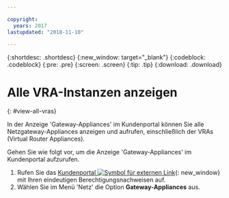 ```yaml
---

copyright:
  years: 2017
lastupdated: "2018-11-10"

---
```


{:shortdesc: .shortdesc}
{:new_window: target="_blank"}
{:codeblock: .codeblock}
{:pre: .pre}
{:screen: .screen}
{:tip: .tip}
{:download: .download}

# Alle VRA-Instanzen anzeigen
{: #view-all-vras}

In der Anzeige 'Gateway-Appliances' im Kundenportal können Sie alle Netzgateway-Appliances anzeigen und aufrufen, einschließlich der VRAs (Virtual Router Appliances).  

Gehen Sie wie folgt vor, um die Anzeige 'Gateway-Appliances' im Kundenportal aufzurufen.

1. Rufen Sie das [Kundenportal ![Symbol für externen Link](../../icons/launch-glyph.svg "Symbol für externen Link")](https://control.softlayer.com/){: new_window} mit Ihren eindeutigen Berechtigungsnachweisen auf.
2. Wählen Sie im Menü 'Netz' die Option **Gateway-Appliances** aus.
